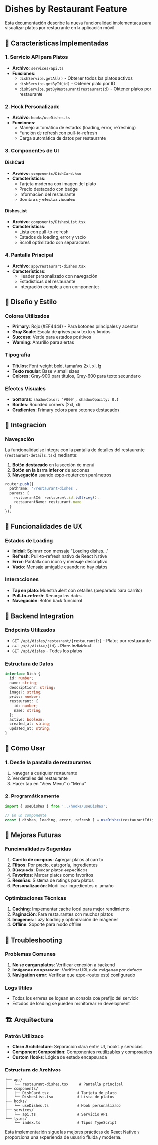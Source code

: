 # Dishes by Restaurant Feature

Esta documentación describe la nueva funcionalidad implementada para visualizar platos por restaurante en la aplicación móvil.

## 🚀 Características Implementadas

### 1. **Servicio API para Platos**
- **Archivo**: `services/api.ts`
- **Funciones**:
  - `dishService.getAll()` - Obtener todos los platos activos
  - `dishService.getById(id)` - Obtener plato por ID
  - `dishService.getByRestaurant(restaurantId)` - Obtener platos por restaurante

### 2. **Hook Personalizado**
- **Archivo**: `hooks/useDishes.ts`
- **Funciones**:
  - Manejo automático de estados (loading, error, refreshing)
  - Función de refresh con pull-to-refresh
  - Carga automática de datos por restaurante

### 3. **Componentes de UI**

#### DishCard
- **Archivo**: `components/DishCard.tsx`
- **Características**:
  - Tarjeta moderna con imagen del plato
  - Precio destacado con badge
  - Información del restaurante
  - Sombras y efectos visuales

#### DishesList
- **Archivo**: `components/DishesList.tsx`
- **Características**:
  - Lista con pull-to-refresh
  - Estados de loading, error y vacío
  - Scroll optimizado con separadores

### 4. **Pantalla Principal**
- **Archivo**: `app/restaurant-dishes.tsx`
- **Características**:
  - Header personalizado con navegación
  - Estadísticas del restaurante
  - Integración completa con componentes

## 🎨 Diseño y Estilo

### Colores Utilizados
- **Primary**: Rojo (#EF4444) - Para botones principales y acentos
- **Gray Scale**: Escala de grises para texto y fondos
- **Success**: Verde para estados positivos
- **Warning**: Amarillo para alertas

### Tipografía
- **Títulos**: Font weight bold, tamaños 2xl, xl, lg
- **Texto regular**: Base y small sizes
- **Colores**: Gray-900 para títulos, Gray-600 para texto secundario

### Efectos Visuales
- **Sombras**: `shadowColor: '#000', shadowOpacity: 0.1`
- **Bordes**: Rounded corners (2xl, xl)
- **Gradientes**: Primary colors para botones destacados

## 🔧 Integración

### Navegación
La funcionalidad se integra con la pantalla de detalles del restaurante (`restaurant-details.tsx`) mediante:

1. **Botón destacado** en la sección de menú
2. **Botón en la barra inferior** de acciones
3. **Navegación** usando expo-router con parámetros

```typescript
router.push({
  pathname: '/restaurant-dishes',
  params: { 
    restaurantId: restaurant.id.toString(),
    restaurantName: restaurant.name 
  }
});
```

## 📱 Funcionalidades de UX

### Estados de Loading
- **Inicial**: Spinner con mensaje "Loading dishes..."
- **Refresh**: Pull-to-refresh nativo de React Native
- **Error**: Pantalla con icono y mensaje descriptivo
- **Vacío**: Mensaje amigable cuando no hay platos

### Interacciones
- **Tap en plato**: Muestra alert con detalles (preparado para carrito)
- **Pull-to-refresh**: Recarga los datos
- **Navegación**: Botón back funcional

## 🔌 Backend Integration

### Endpoints Utilizados
- `GET /api/dishes/restaurant/{restaurantId}` - Platos por restaurante
- `GET /api/dishes/{id}` - Plato individual
- `GET /api/dishes` - Todos los platos

### Estructura de Datos
```typescript
interface Dish {
  id: number;
  name: string;
  description?: string;
  image?: string;
  price: number;
  restaurant: {
    id: number;
    name: string;
  };
  active: boolean;
  created_at: string;
  updated_at: string;
}
```

## 🚦 Cómo Usar

### 1. Desde la pantalla de restaurantes
1. Navegar a cualquier restaurante
2. Ver detalles del restaurante
3. Hacer tap en "View Menu" o "Menu"

### 2. Programáticamente
```typescript
import { useDishes } from '../hooks/useDishes';

// En un componente
const { dishes, loading, error, refresh } = useDishes(restaurantId);
```

## 🔮 Mejoras Futuras

### Funcionalidades Sugeridas
1. **Carrito de compras**: Agregar platos al carrito
2. **Filtros**: Por precio, categoría, ingredientes
3. **Búsqueda**: Buscar platos específicos
4. **Favoritos**: Marcar platos como favoritos
5. **Reseñas**: Sistema de ratings para platos
6. **Personalización**: Modificar ingredientes o tamaño

### Optimizaciones Técnicas
1. **Caching**: Implementar cache local para mejor rendimiento
2. **Paginación**: Para restaurantes con muchos platos
3. **Imágenes**: Lazy loading y optimización de imágenes
4. **Offline**: Soporte para modo offline

## 🐛 Troubleshooting

### Problemas Comunes
1. **No se cargan platos**: Verificar conexión a backend
2. **Imágenes no aparecen**: Verificar URLs de imágenes por defecto
3. **Navigation error**: Verificar que expo-router esté configurado

### Logs Útiles
- Todos los errores se logean en consola con prefijo del servicio
- Estados de loading se pueden monitorear en development

## 🏗️ Arquitectura

### Patrón Utilizado
- **Clean Architecture**: Separación clara entre UI, hooks y servicios
- **Component Composition**: Componentes reutilizables y composables
- **Custom Hooks**: Lógica de estado encapsulada

### Estructura de Archivos
```
├── app/
│   └── restaurant-dishes.tsx     # Pantalla principal
├── components/
│   ├── DishCard.tsx             # Tarjeta de plato
│   └── DishesList.tsx           # Lista de platos
├── hooks/
│   └── useDishes.ts             # Hook personalizado
├── services/
│   └── api.ts                   # Servicio API
└── types/
    └── index.ts                 # Tipos TypeScript
```

Esta implementación sigue las mejores prácticas de React Native y proporciona una experiencia de usuario fluida y moderna.